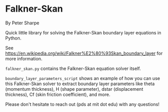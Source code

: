 # Falkner-Skan
By Peter Sharpe

Quick little library for solving the Falkner-Skan boundary layer equations in Python.

See https://en.wikipedia.org/wiki/Falkner%E2%80%93Skan_boundary_layer for more information.


```falkner_skan.py``` contains the Falkner-Skan equation solver itself.

```boundary_layer_parameters_script``` shows an example of how you can use this Falkner-Skan solver to extract boundary layer parameters like theta (momentum thickness), H (shape parameter), dstar (displacement thickness), Cf (skin friction coefficient), and more.


Please don't hesitate to reach out (pds at mit dot edu) with any questions!
